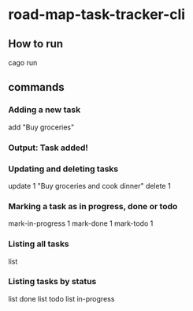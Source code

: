 # road-map-task-tracker-cli

## How to run

cago run

## commands

### Adding a new task
add "Buy groceries"
### Output: Task added!

### Updating and deleting tasks
update 1 "Buy groceries and cook dinner"
delete 1

### Marking a task as in progress, done or todo
mark-in-progress 1
mark-done 1
mark-todo 1

### Listing all tasks
list

### Listing tasks by status
list done
list todo
list in-progress